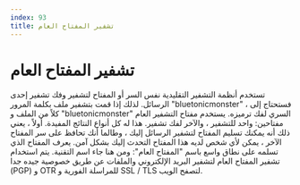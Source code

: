 ```yaml
---
index: 93
title: تشفير المفتاح العام
---
```

# تشفير المفتاح العام

تستخدم أنظمة التشفير التقليدية نفس السر أو المفتاح لتشفير وفك تشفير إحدى الرسائل. لذلك إذا قمت بتشفير ملف بكلمة المرور "bluetonicmonster" ، فستحتاج إلى كلاً من الملف و "bluetonicmonster" السري لفك ترميزه. يستخدم مفتاح التشفير العام مفتاحين: واحد للتشفير ، والآخر لفك تشفير. هذا له كل أنواع النتائج المفيدة. أولاً ، يعني ذلك أنه يمكنك تسليم المفتاح لتشفير الرسائل إليك ، وطالما أنك تحافظ على سر المفتاح الآخر ، يمكن لأي شخص لديه هذا المفتاح التحدث إليك بشكل آمن. يعرف المفتاح الذي تسلمه على نطاق واسع باسم "المفتاح العام": ومن هنا جاء اسم التقنية. يتم استخدام تشفير المفتاح العام لتشفير البريد الإلكتروني والملفات عن طريق خصوصية جيده جدا (PGP) و OTR للمراسلة الفورية و SSL / TLS لتصفح الويب.